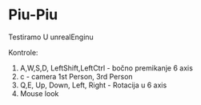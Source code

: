 # Piu-Piu
Testiramo U unrealEnginu

Kontrole:
1. A,W,S,D, LeftShift,LeftCtrl - bočno premikanje 6 axis
1. c - camera 1st Person, 3rd Person
1. Q,E, Up, Down, Left, Right - Rotacija u 6 axis
1. Mouse look
